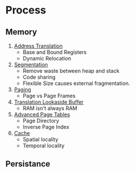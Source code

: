 # Process

## Memory

1. [Address Translation](./address-translation.md)
    - Base and Bound Registers
    - Dynamic Relocation
1. [Segmentation](./segmentation.md)
    - Remove waste between heap and stack
    - Code sharing
    - Flexible Size causes external fragmentation.
1. [Paging](paging.md)
    - Page vs Page Frames
1. [Translation Lookaside Buffer](tlb.md)
    - RAM isn't always RAM
1. [Advanced Page Tables](advanced-page-tables.md)
    - Page Directory
    - Inverse Page Index
1. [Cache](cache.md)
    - Spatial locality
    - Temporal locality

## Persistance
